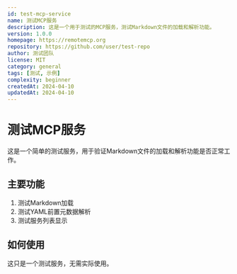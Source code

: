 ```yaml
---
id: test-mcp-service
name: 测试MCP服务
description: 这是一个用于测试的MCP服务，测试Markdown文件的加载和解析功能。
version: 1.0.0
homepage: https://remotemcp.org
repository: https://github.com/user/test-repo
author: 测试团队
license: MIT
category: general
tags: [测试, 示例]
complexity: beginner
createdAt: 2024-04-10
updatedAt: 2024-04-10
---
```


# 测试MCP服务

这是一个简单的测试服务，用于验证Markdown文件的加载和解析功能是否正常工作。

## 主要功能

1. 测试Markdown加载
2. 测试YAML前置元数据解析
3. 测试服务列表显示

## 如何使用

这只是一个测试服务，无需实际使用。 